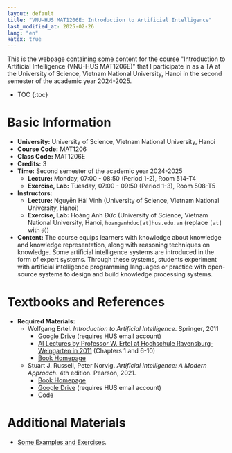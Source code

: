 ```yaml
---
layout: default
title: "VNU-HUS MAT1206E: Introduction to Artificial Intelligence"
last_modified_at: 2025-02-26
lang: "en"
katex: true
---
```


<div class="alert alert-info" markdown="1">
This is the webpage containing some content for the course "Introduction to Artificial Intelligence (VNU-HUS MAT1206E)" that I participate in as a TA at the University of Science, Vietnam National University, Hanoi in the second semester of the academic year 2024-2025.

* TOC
{:toc}
</div>

# Basic Information

* **University:** University of Science, Vietnam National University, Hanoi
* **Course Code:** MAT1206
* **Class Code:** MAT1206E
* **Credits:** 3
* **Time:** Second semester of the academic year 2024-2025
  * **Lecture:** Monday, 07:00 - 08:50 (Period 1-2), Room 514-T4
  * **Exercise, Lab:** Tuesday, 07:00 - 09:50 (Period 1-3), Room 508-T5
* **Instructors:**
  * **Lecture:** Nguyễn Hải Vinh (University of Science, Vietnam National University, Hanoi)
  * **Exercise, Lab:** Hoàng Anh Đức (University of Science, Vietnam National University, Hanoi, `hoanganhduc[at]hus.edu.vn` (replace `[at]` with `@`))
* **Content:** The course equips learners with knowledge about knowledge and knowledge representation, along with reasoning techniques on knowledge. Some artificial intelligence systems are introduced in the form of expert systems. Through these systems, students experiment with artificial intelligence programming languages or practice with open-source systems to design and build knowledge processing systems.

# Textbooks and References

* **Required Materials:**
  * Wolfgang Ertel. *Introduction to Artificial Intelligence*. Springer, 2011
    * [Google Drive](https://drive.google.com/file/d/125k0TQ63aYAWEoGfITfdnbGiwZA-WQMo/) (requires HUS email account)
    * [AI Lectures by Professor W. Ertel at Hochschule Ravensburg-Weingarten in 2011](https://www.youtube.com/playlist?list=PL39B5D3AFC249556A) (Chapters 1 and 6-10)
    * [Book Homepage](http://www.hs-weingarten.de/~ertel/de/b%C3%BCcher/artificial%20intelligence)
  * Stuart J. Russell, Peter Norvig. *Artificial Intelligence: A Modern Approach*. 4th edition. Pearson, 2021.
    * [Book Homepage](https://aima.cs.berkeley.edu)
    * [Google Drive](https://drive.google.com/file/d/1DcyyfFyLyGho4o9V4gZK3gO8Akx_9APi/) (requires HUS email account)
    * [Code](https://github.com/aimacode)

# Additional Materials

* [Some Examples and Exercises](https://github.com/hoanganhduc/VNU-HUS-MAT3508/).
